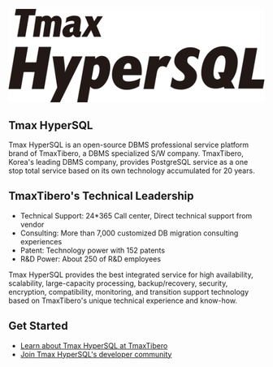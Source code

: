 <img
    src="/profile/hypersql-logo.png"
    alt="HyperSQL Logo"
    style="display: inline-block; margin: 0 auto; width: 512px"
/>

## Tmax HyperSQL

Tmax HyperSQL is an open-source DBMS professional service platform brand of TmaxTibero, a DBMS specialized S/W company.
TmaxTibero, Korea's leading DBMS company, provides PostgreSQL service as a one stop total service based on its own technology accumulated for 20 years.

## TmaxTibero's Technical Leadership
- Technical Support: 24*365 Call center, Direct technical support from vendor
- Consulting: More than 7,000 customized DB migration consulting experiences
- Patent: Technology power with 152 patents
- R&D Power: About 250 of R&D employees

Tmax HyperSQL provides the best integrated service for high availability, scalability, large-capacity processing, backup/recovery, security, encryption, compatibility, monitoring, and transition support technology based on TmaxTibero's unique technical experience and know-how.

## Get Started
- <a href="https://www.tmaxtibero.com/product/productView.do?seq=&rnum=&prod_cd=hypersql&detail_gubun=prod_question">Learn about Tmax HyperSQL at TmaxTibero</a>
- <a href="https://hypersql.github.io/postgresql-knowledge/">Join Tmax HyperSQL's developer community</a>
